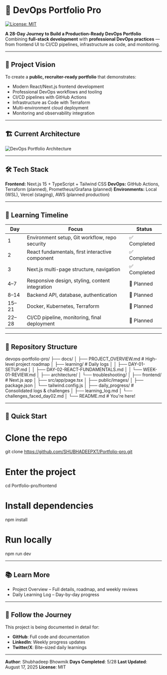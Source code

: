 # 🚀 DevOps Portfolio Pro

[![License: MIT](https://img.shields.io/badge/License-MIT-yellow.svg)](./LICENSE)

**A 28-Day Journey to Build a Production-Ready DevOps Portfolio**
Combining **full-stack development** with **professional DevOps practices** — from frontend UI to CI/CD pipelines, infrastructure as code, and monitoring.

---

## 📌 Project Vision
To create a **public, recruiter-ready portfolio** that demonstrates:
- Modern React/Next.js frontend development
- Professional DevOps workflows and tooling
- CI/CD pipelines with GitHub Actions
- Infrastructure as Code with Terraform
- Multi-environment cloud deployment
- Monitoring and observability integration

---

## 🏗️ Current Architecture

![DevOps Portfolio Architecture](./docs/architecture/DevOps_Portfolio_Arch.png)

---

## 🛠️ Tech Stack
**Frontend:** Next.js 15 + TypeScript + Tailwind CSS
**DevOps:** GitHub Actions, Terraform (planned), Prometheus/Grafana (planned)
**Environments:** Local (WSL), Vercel (staging), AWS (planned production)

---
## 📅 Learning Timeline

| Day | Focus | Status |
|-----|-------|--------|
| 1 | Environment setup, Git workflow, repo security | ✅ Completed |
| 2 | React fundamentals, first interactive component | ✅ Completed |
| 3 | Next.js multi-page structure, navigation | ✅ Completed |
| 4–7 | Responsive design, styling, content integration | 🔄 Planned |
| 8–14 | Backend API, database, authentication | 🔄 Planned |
| 15–21 | Docker, Kubernetes, Terraform | 🔄 Planned |
| 22–28 | CI/CD pipeline, monitoring, final deployment | 🔄 Planned |

---

## 📂 Repository Structure
devops-portfolio-pro/
├── docs/
│ ├── PROJECT_OVERVIEW.md # High-level project roadmap
│ ├── learning/ # Daily logs
│ │ ├── DAY-01-SETUP.md
│ │ ├── DAY-02-REACT-FUNDAMENTALS.md
│ │ └── WEEK-01-REVIEW.md
│ ├── architecture/
│ └── troubleshooting/
│
├── frontend/ # Next.js app
│ ├── src/app/page.tsx
│ ├── public/images/
│ ├── package.json
│ └── tailwind.config.js
│
├── daily_progress/ # Consolidated logs & challenges
│ ├── learning_log.md
│ └── challenges_faced_day02.md
│
└── README.md # You're here!

---

## 📝 Quick Start

# Clone the repo
git clone https://github.com/SHUBHADEEPXT/Portfolio-pro.git

# Enter the project
cd Portfolio-pro/frontend

# Install dependencies
npm install

# Run locally
npm run dev

---

## 📚 Learn More

- Project Overview – Full details, roadmap, and weekly reviews
- Daily Learning Log – Day-by-day progress

---

## 📢 Follow the Journey
This project is being documented in detail for:
- **GitHub**: Full code and documentation
- **LinkedIn**: Weekly progress updates
- **Twitter/X**: Bite-sized daily learnings

---

**Author**: Shubhadeep Bhowmik
**Days Completed**: 5/28
**Last Updated**: August 17, 2025
**License**: MIT

